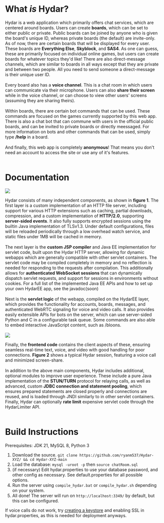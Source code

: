 # What <i>is</i> Hydar?
Hydar is a web application which primarily offers chat services, which are centered around boards. Users can create <b>boards</b>, 
		which can be set to either public or private. Public boards can be joined by anyone who is given the board's 
		unique ID, whereas private boards (the default) are invite-only. As of now, there are certain 
		boards that will be displayed for every user. These boards are <b>Everything Else</b>, <b>Skyblock</b>, and <b>SAS4</b>.
		As one can guess, these are primarily focused on individual online games, but users can create boards for whatever topics they'd like!
		There are also direct-message channels, which are similar to boards in all ways except that they are private and between two people.
		All you need to send someone a direct-message is their unique user ID.
		<br><br>
		Every board also has a <b>voice channel</b>. This is a chat room in which users can communicate via their microphone. Users can 
		also <b>share their screen</b> while in the voice channel, or can choose to view other users' screens (assuming they are sharing theirs).
		<br><br>
		Within boards, there are certain bot commands that can be used. These commands are focused on the games currently supported by this
		web app. There is also a chat bot that can commune with users in the official public boards, and can be invited to private boards or directly
		meessaged. For more information on bots and other commands that can be used, simply type <b>/help</b> in a board.
		<br><br>
		And finally, this web app is completely <b>anonymous</b>! That means you don't need an account to access the site or use any of it's features.
		<br><br>
<h1>Documentation</h1>
<img src='https://user-images.githubusercontent.com/77253453/233814930-bd1c03e1-a87d-422b-8869-ff4109941307.png' />

Hydar consists of many independent components, as shown in <b>figure 1</b>. The first layer is a custom implementation of an HTTP file server, including support for various HTTP extensions such as caching, partial downloads, compression, and a custom implementation of <b>HTTP/2.0</b>, supporting <b>server-sided events</b>. It also fully supports encrypted sessions using the builtin Java implementation of TLSv1.3. Under default configurations, files will be reloaded periodically through a low overhead watch service, and static files under 1MB will be cached in memory.
<br><br>
The next layer is the <b>custom JSP compiler</b> and Java EE implementation for servlet code, built upon the Hydar HTTP server, allowing for dynamic webapps which are generally compatible with other servlet containers. The servlet code may be compiled completely in memory and no reflection is needed for responding to the requests after compilation. This additionally allows for <b>authenticated WebSocket sessions</b> that can dynamically dispatch servlet requests, and support for sessions in environments without cookies. For a full list of the implemented Java EE APIs and how to set up your own HydarEE app, see the javadoc(soon)
<br><br>
Next is the <b>servlet logic</b> of the webapp, compiled on the HydarEE layer, which provides the functionality for accounts, boards, messages, and authenticated WebRTC signaling for voice and video calls. It also provides easily extensible APIs for bots on the server, which can use server-sided Python and C in a configurable task queue. Some commands are also able to embed interactive JavaScript content, such as /bloons.
<br><br>
<img src='https://user-images.githubusercontent.com/77253453/233814979-20ec0893-7163-4e32-98a6-e0bbb3609f0a.png'/>

Finally, the <b>frontend code</b> contains the client aspects of these, ensuring seamless real-time text, voice, and video with good handling for poor connections. <b>Figure 2</b> shows a typical Hydar session, featuring a voice call and minimized screen-share.
<br><br>
In addition to the above main components, Hydar includes additional, optional modules to improve user experience. These include a pure Java implementation of the <b>STUN/TURN</b> protocol for relaying calls, as well as advanced, custom <b>JDBC connection and statement pooling</b>, which ensures prepared statements are closed properly and connections are reused, and is loaded through JNDI similarly to in other servlet containers. Finally, Hydar can optionally <b>rate limit</b> expensive servlet code through the HydarLimiter API.
<br><br>
# Build Instructions
Prerequisites: JDK 21, MySQL 8, Python 3

1. Download the source. `git clone https://github.com/ryanm537/Hydar-XYZ/ && cd Hydar-XYZ-main`
2. Load the database: `mysql -uroot -p` then `source chatRoom.sql`
3. (if necessary) Edit hydar.properties to use your database password, and other config as necessary. See default.properties for all possible options. 
4. Run the server using `compile_hydar.bat` or `compile_hydar.sh` depending on your system.
5. All done! The server will run on `http://localhost:3349/` by default, but this can be configured.

If voice calls do not work, try [creating a keystore](https://docs.oracle.com/cd/E19798-01/821-1841/gjrgy/) and enabling SSL in hydar.properties, as this is needed for deployment anyways.
